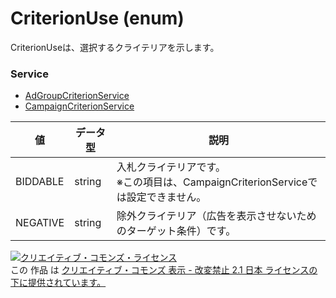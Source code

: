 # CriterionUse (enum)
CriterionUseは、選択するクライテリアを示します。
### Service
+ [AdGroupCriterionService](../services/AdGroupCriterionService.md)
+ [CampaignCriterionService](../services/CampaignCriterionService.md)

| 値 | データ型 | 説明 | 
|---|---|---|
| BIDDABLE| string| 入札クライテリアです。<br>※この項目は、CampaignCriterionServiceでは設定できません。 |
| NEGATIVE| string| 除外クライテリア（広告を表示させないためのターゲット条件）です。 |
<a rel="license" href="http://creativecommons.org/licenses/by-nd/2.1/jp/"><img alt="クリエイティブ・コモンズ・ライセンス" style="border-width:0" src="https://i.creativecommons.org/l/by-nd/2.1/jp/88x31.png" /></a><br />この 作品 は <a rel="license" href="http://creativecommons.org/licenses/by-nd/2.1/jp/">クリエイティブ・コモンズ 表示 - 改変禁止 2.1 日本 ライセンスの下に提供されています。</a>
